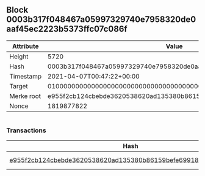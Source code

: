 ## Block 0003b317f048467a05997329740e7958320de0aaf45ec2223b5373ffc07c086f

Attribute | Value
--- | ---
Height | 5720
Hash | 0003b317f048467a05997329740e7958320de0aaf45ec2223b5373ffc07c086f
Timestamp | 2021-04-07T00:47:22+00:00
Target | 0100000000000000000000000000000000000000000000000000000000000000
Merke root | e955f2cb124cbebde3620538620ad135380b86159befe69918fb551652532c82
Nonce | 1819877822

```

```

### Transactions

Hash | Amount
--- | ---
[e955f2cb124cbebde3620538620ad135380b86159befe69918fb551652532c82](e955f2cb124cbebde3620538620ad135380b86159befe69918fb551652532c82.md) | 10.00000000 SKEPTI 
